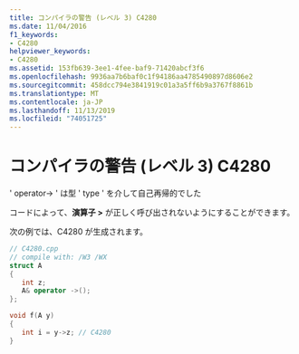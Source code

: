 ```yaml
---
title: コンパイラの警告 (レベル 3) C4280
ms.date: 11/04/2016
f1_keywords:
- C4280
helpviewer_keywords:
- C4280
ms.assetid: 153fb639-3ee1-4fee-baf9-71420abcf3f6
ms.openlocfilehash: 9936aa7b6baf0c1f94186aa4785490897d8606e2
ms.sourcegitcommit: 458dcc794e3841919c01a3a5ff6b9a3767f8861b
ms.translationtype: MT
ms.contentlocale: ja-JP
ms.lasthandoff: 11/13/2019
ms.locfileid: "74051725"
---
```

# <a name="compiler-warning-level-3-c4280"></a>コンパイラの警告 (レベル 3) C4280

' operator-> ' は型 ' type ' を介して自己再帰的でした

コードによって、**演算子 >** が正しく呼び出されないようにすることができます。

次の例では、C4280 が生成されます。

```cpp
// C4280.cpp
// compile with: /W3 /WX
struct A
{
   int z;
   A& operator ->();
};

void f(A y)
{
   int i = y->z; // C4280
}
```